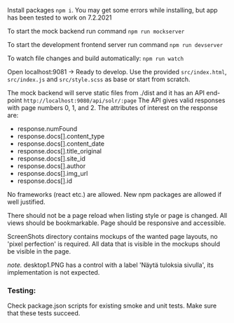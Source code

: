 Install packages `npm i`. You may get some errors while installing, but app has been tested to work on 7.2.2021

To start the mock backend run command 
`npm run mockserver`

To start the development frontend server run command 
`npm run devserver`

To watch file changes and build automatically: `npm run watch`

Open localhost:9081 -> Ready to develop.
Use the provided `src/index.html`, `src/index.js` and `src/style.scss` as base or start from scratch.

The mock backend will serve static files from ./dist and it has an API end-point `http://localhost:9080/api/solr/:page`
The API gives valid responses with page numbers 0, 1, and 2.
The attributes of interest on the response are:
- response.numFound
- response.docs[].content_type
- response.docs[].content_date
- response.docs[].title_original
- response.docs[].site_id
- response.docs[].author
- response.docs[].img_url
- response.docs[].id

No frameworks (react etc.) are allowed. New npm packages are allowed if well justified.

There should not be a page reload when listing style or page is changed.
All views should be bookmarkable. Page should be responsive and accessible.
 
ScreenShots directory contains mockups of the wanted page layouts, no 'pixel perfection' is required.
All data that is visible in the mockups should be visible in the page.  

*note.* desktop1.PNG has a control with a label 'Näytä tuloksia sivulla', its implementation is not expected.

### Testing:
Check package.json scripts for existing smoke and unit tests.
Make sure that these tests succeed.
